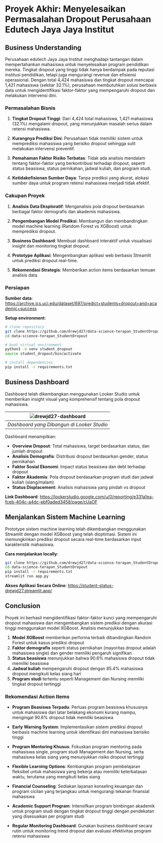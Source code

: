 # Proyek Akhir: Menyelesaikan Permasalahan Dropout Perusahaan Edutech Jaya Jaya Institut

## Business Understanding

Perusahaan edutech Jaya Jaya Institut menghadapi tantangan dalam mempertahankan mahasiswa untuk menyelesaikan program pendidikan mereka. Tingkat dropout yang tinggi tidak hanya berdampak pada reputasi institusi pendidikan, tetapi juga mengurangi revenue dan efisiensi operasional. Dengan total 4,424 mahasiswa dan tingkat dropout mencapai 1,421 mahasiswa (sekitar 32.1%), perusahaan membutuhkan solusi berbasis data untuk mengidentifikasi faktor-faktor yang mempengaruhi dropout dan melakukan intervensi dini.

### Permasalahan Bisnis

1. **Tingkat Dropout Tinggi**: Dari 4,424 total mahasiswa, 1,421 mahasiswa (32.1%) mengalami dropout, yang menunjukkan masalah serius dalam retensi mahasiswa.

2. **Kurangnya Prediksi Dini**: Perusahaan tidak memiliki sistem untuk memprediksi mahasiswa yang berisiko dropout sehingga sulit melakukan intervensi preventif.

3. **Pemahaman Faktor Risiko Terbatas**: Tidak ada analisis mendalam tentang faktor-faktor yang berkontribusi terhadap dropout, seperti status beasiswa, status pernikahan, jadwal kuliah, dan program studi.

4. **Ketidakefisienan Sumber Daya**: Tanpa prediksi yang akurat, alokasi sumber daya untuk program retensi mahasiswa menjadi tidak efektif.

### Cakupan Proyek

1. **Analisis Data Eksploratif**: Menganalisis pola dropout berdasarkan berbagai faktor demografis dan akademis mahasiswa.

2. **Pengembangan Model Prediksi**: Membangun dan membandingkan model machine learning (Random Forest vs XGBoost) untuk memprediksi dropout.

3. **Business Dashboard**: Membuat dashboard interaktif untuk visualisasi insight dan monitoring tingkat dropout.

4. **Prototype Aplikasi**: Mengembangkan aplikasi web berbasis Streamlit untuk prediksi dropout real-time.

5. **Rekomendasi Strategis**: Memberikan action items berdasarkan temuan analisis data.

### Persiapan

**Sumber data**: https://archive.ics.uci.edu/dataset/697/predict+students+dropout+and+academic+success

**Setup environment**:
```bash
# clone repository
git clone https://github.com/drewjd27/data-science-terapan_StudentDropout.git
cd data-science-terapan_StudentDropout

# buat virtual environment
python3 -m venv student_dropout
source student_dropout/bin/activate

# install dependencies
pip install -r requirements.txt
```

## Business Dashboard

Dashboard telah dikembangkan menggunakan Looker Studio untuk memberikan insight visual yang komprehensif tentang pola dropout mahasiswa. 

| ![drewjd27-dashboard](https://github.com/user-attachments/assets/68e74422-f5f0-4c6f-8db8-a8ac0b798689) |
|:--:| 
| *Dashboard yang Dibangun di Looker Studio* |

Dashboard menampilkan:

- **Overview Dropout**: Total mahasiswa, target berdasarkan status, dan jumlah dropout
- **Analisis Demografis**: Distribusi dropout berdasarkan gender, status pernikahan
- **Faktor Sosial Ekonomi**: Impact status beasiswa dan debt terhadap dropout
- **Faktor Akademis**: Pola dropout berdasarkan program studi dan jadwal kuliah (siang/malam)
- **Status Displacement**: Analisis mahasiswa yang pindah vs dropout

**Link Dashboard**: https://lookerstudio.google.com/u/0/reporting/e331a1ea-fceb-404c-a4dc-ebf0aded3458/page/cUaOF

## Menjalankan Sistem Machine Learning

Prototype sistem machine learning telah dikembangkan menggunakan Streamlit dengan model XGBoost yang telah dioptimasi. Sistem ini memungkinkan prediksi dropout secara real-time berdasarkan input karakteristik mahasiswa.

**Cara menjalankan locally**:
```bash
git clone https://github.com/drewjd27/data-science-terapan_StudentDropout.git
cd data-science-terapan_StudentDropout
pip install -r requirements.txt
streamlit run app.py
```

**Akses Aplikasi Secara Online**: https://student-status-drewjd27.streamlit.app/


## Conclusion

Proyek ini berhasil mengidentifikasi faktor-faktor kunci yang mempengaruhi dropout mahasiswa dan mengembangkan sistem prediksi dengan akurasi tinggi menggunakan model XGBoost. Analisis menunjukkan bahwa:

1. **Model XGBoost** memberikan performa terbaik dibandingkan Random Forest untuk kasus prediksi dropout
2. **Faktor demografis** seperti status pernikahan (mayoritas dropout adalah mahasiswa single) dan gender memiliki pengaruh signifikan
3. **Status beasiswa** menunjukkan bahwa 90.6% mahasiswa dropout tidak memiliki beasiswa
4. **Jadwal kuliah** mempengaruhi dropout dengan 85.4% mahasiswa dropout mengikuti kelas siang hari
5. **Program studi** tertentu seperti Management dan Nursing memiliki tingkat dropout tertinggi

### Rekomendasi Action Items

- **Program Beasiswa Terpadu**: Perluas program beasiswa khususnya untuk mahasiswa dari latar belakang ekonomi kurang mampu, mengingat 90.6% dropout tidak memiliki beasiswa

- **Early Warning System**: Implementasikan sistem prediksi dropout berbasis machine learning untuk identifikasi dini mahasiswa berisiko tinggi

- **Program Mentoring Khusus**: Fokuskan program mentoring pada mahasiswa single, program studi Management dan Nursing, serta mahasiswa kelas siang yang menunjukkan risiko dropout tertinggi

- **Flexible Learning Options**: Kembangkan program pembelajaran fleksibel untuk mahasiswa yang bekerja atau memiliki keterbatasan waktu, terutama yang mengikuti kelas siang

- **Financial Counseling**: Sediakan layanan konseling keuangan dan program cicilan yang terjangkau untuk mengurangi tekanan finansial mahasiswa

- **Academic Support Program**: Intensifkan program bimbingan akademik untuk program studi dengan tingkat dropout tinggi dengan pendekatan yang disesuaikan per program studi

- **Regular Monitoring Dashboard**: Gunakan business dashboard secara rutin untuk monitoring trend dropout dan evaluasi efektivitas program retensi mahasiswa
